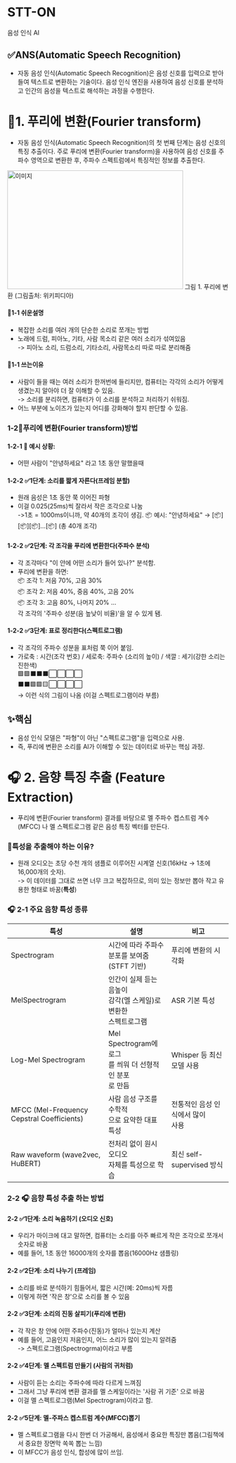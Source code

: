 # STT-ON
음성 인식 AI 

## ✅ANS(Automatic Speech Recognition)
- 자동 음성 인식(Automatic Speech Recognition)은 음성 신호를 입력으로 받아들여 텍스트로 변환하는 기술이다. 음성 인식 엔진을 사용하여
 음성 신호를 분석하고 인간의 음성을 텍스트로 해석하는 과정을 수행한다.

# 📘1. 푸리에 변환(Fourier transform)
- 자동 음성 인식(Automatic Speech Recognition)의 첫 번째 단계는 음성 신호의 특징 추출이다. 주로 푸리에 변환(Fourier transform)을 사용하여 음성 신호를 주파수 영역으로 변환한 후, 주파수 스펙트럼에서 특징적인 정보를 추출한다.
<img src="https://img1.daumcdn.net/thumb/R1280x0/?scode=mtistory2&fname=https%3A%2F%2Ft1.daumcdn.net%2Fcfile%2Ftistory%2F9967FA3359B63D8122" alt="이미지" width="400" height="270"/>
그림 1. 푸리에 변환 (그림출처: 위키피디아)

#### 🤔1-1 쉬운설명
- 복잡한 소리를 여러 개의 단순한 소리로 쪼개는 방법
- 노래에 드럼, 피아노, 기타, 사람 목소리 같은 여러 소리가 섞여있음<br>
  -> 피아노 소리, 드럼소리, 기타소리, 사람목소리 따로 따로 분리해줌

#### 🤔1-1 쓰는이유
- 사람이 들을 때는 여러 소리가 한꺼번에 들리지만, 컴퓨터는 각각의 소리가 어떻게 생겼는지 알아야 더 잘 이해할 수 있음.<br>
 -> 소리를 분리하면, 컴퓨터가 이 소리를 분석하고 처리하기 쉬워짐.
- 어느 부분에 노이즈가 있는지 어디를 강화해야 할지 판단할 수 있음.

### 1-2📘푸리에 변환(Fourier transform)방법

#### 1-2-1 🎤 예시 상황:<br>
- 어떤 사람이 "안녕하세요" 라고 1초 동안 말했을때

#### 1-2-2 ✅1단계: 소리를 짧게 자른다(프레임 분할)
- 원래 음성은 1초 동안 쭉 이어진 파형
- 이걸 0.025(25ms)씩 잘라서 작은 조각으로 나눔<br>
  ->1초 = 1000ms이니까, 약 40개의 조각이 생김.
  📦 예시:
"안녕하세요" → [📦][📦][📦]...[📦] (총 40개 조각)

#### 1-2-2 ✅2단계: 각 조각을 푸리에 변환한다(주파수 분석)
- 각 조각마다 "이 안에 어떤 소리가 들어 있나?" 분석함.
- 푸리에 변환을 하면: <br>
📦 조각 1: 저음 70%, 고음 30% <br>
📦 조각 2: 저음 40%, 중음 40%, 고음 20% <br>
📦 조각 3: 고음 80%, 나머지 20% ... <br>
각 조각의 '주파수 성분(음 높낮이 비율)'을 알 수 있게 됌.

#### 1-2-2 ✅3단계: 표로 정리한다(스펙트로그램)
- 각 조각의 주파수 성분을 표처럼 쭉 이어 붙임.
- 가로축 : 시간(조각 번호) /  세로축: 주파수 (소리의 높이) / 색깔 : 세기(강한 소리는 진한색) <br>
🟪🟪⬛⬛⬛⬜⬜⬜⬜ <br>
⬛⬛🟪🟪🟨⬜⬜⬜⬜ <br>
→ 이런 식의 그림이 나옴 (이걸 스펙트로그램이라 부름)
## ✨핵심
- 음성 인식 모델은 "파형"이 아닌 "스펙트로그램"을 입력으로 사용.
- 즉, 푸리에 변환은 소리를 AI가 이해할 수 있는 데이터로 바꾸는 핵심 과정.
  
# 🎧 2. 음향 특징 추출 (Feature Extraction)
- 푸리에 변환(Fourier transform) 결과를 바탕으로 멜 주파수 켑스트럼 계수(MFCC) 나 멜 스펙트로그램 같은 음성 특징 벡터를 만든다.
### 🧱특성을 추출해야 하는 이유?
- 원래 오디오는 초당 수천 개의 샘플로 이루어진 시계열 신호(16kHz -> 1초에 16,000개의 숫자). <br>
  -> 이 데이터를 그대로 쓰면 너무 크고 복잡하므로, 의미 있는 정보만 뽑아 작고 유용한 형태로 바꿈(**특성<feature>**)
### 🎧 2-1 주요 음향 특성 종류
| 특성 | 설명 | 비고 |
|-------|-------|-------|
| Spectrogram | 시간에 따라 주파수 <br> 분포를 보여줌(STFT 기반) | 푸리에 변환의 시각화 |
| MelSpectrogram | 인간이 실제 듣는 음높이 <br> 감각(멜 스케일)로 변환한 <br> 스펙트로그램 | ASR 기본 특성 |
| Log-Mel Spectrogram | Mel Spectrogram에 로그 <br> 를 씌워 더 선형적인 분포 <br> 로 만듬 | Whisper 등 최신 모델 사용 |
| MFCC (Mel-Frequency Cepstral Coefficients) | 사람 음성 구조를 수학적 <br> 으로 요약한 대표 특성 | 전통적인 음성 인식에서 많이 <br> 사용|
| Raw waveform (wave2vec, HuBERT) | 전처리 없이 원시 오디오 <br> 자체를 특성으로 학습 | 최신 self-supervised 방식 |
### 2-2 🎧 음향 특성 추출 하는 방법
#### 2-2 ✅1단계: 소리 녹음하기 (오디오 신호)
- 우리가 마이크에 대고 말하면, 컴퓨터는 소리를 아주 빠르게 작은 조각으로 쪼개서 숫자로 바꿈
- 예를 들어, 1초 동안 16000개의 숫자를 뽑음(16000Hz 샘플링)
#### 2-2 ✅2단계: 소리 나누기 (프레임)
- 소리를 바로 분석하기 힘들어서, 짧은 시간(예: 20ms)씩 자름
- 이렇게 하면 '작은 창'으로 소리를 볼 수 있음
#### 2-2 ✅3단계: 소리의 진동 살피기(푸리에 변환)
- 각 작은 창 안에 어떤 주파수(진동)가 얼마나 있는지 계산
- 예를 들어, 고음인지 저음인지, 어느 소리가 많이 있는지 알려줌 <br>
   -> 스펙트로그램(Spectrogrma)이라고 부름
#### 2-2 ✅4단계: 멜 스펙트럼 만들기 (사람의 귀처럼)
- 사람이 듣는 소리는 주파수에 따라 다르게 느껴짐
- 그래서 그냥 푸리에 변환 결과를 멜 스케일이라는 '사람 귀 기준' 으로 바꿈
- 이걸 멜 스펙트로그램(Mel Spectrogram)이라고 함.
#### 2-2 ✅5단계: 멜-주파스 켑스트럼 계수(MFCC)뽑기
- 멜 스펙트로그램을 다시 한번 더 가공해서, 음성에서 중요한 특징만 뽑음(그림책에서 중요한 장면막 쏙쏙 뽑는 느낌)
- 이 MFCC가 음성 인식, 합성에 많이 쓰임.
  
